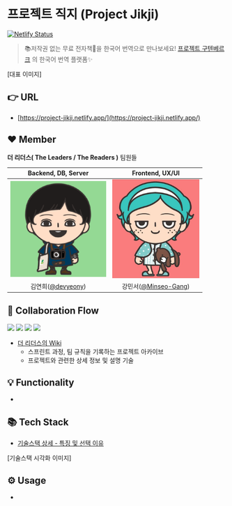 # 프로젝트 직지 (Project Jikji) 
[![Netlify Status](https://api.netlify.com/api/v1/badges/c4f8fb60-f6c2-4120-8cfc-21653f5b51e1/deploy-status)](https://app.netlify.com/sites/project-jikji/deploys)
> 📚저작권 없는 무료 전자책📖을 한국어 번역으로 만나보세요! [프로젝트 구텐베르크](https://www.gutenberg.org/) 의 한국어 번역 플랫폼✨

[대표 이미지]

## 👉 URL

- [https://project-jikji.netlify.app/](https://project-jikji.netlify.app/)

## ❤️ Member
**더 리더스( The Leaders / The Readers )** 팀원들

|Backend, DB, Server|Frontend, UX/UI|
|:---:|:---:|
|<img src="https://raw.githubusercontent.com/devyeony/project-jikji/main/.github/IMAGE/wiki/main/devyeony_img.png" width="220px">|<img src="https://raw.githubusercontent.com/devyeony/project-jikji/main/.github/IMAGE/wiki/main/Minseo_img.jpg" width="200px">|
|김연희([@devyeony](https://github.com/devyeony))|강민서([@Minseo-Gang](https://github.com/Minseo-Gang))|

## 🤝 Collaboration Flow
<a href="https://github.com/devyeony/project-jikji/issues?q=is%3Aissue+is%3Aopen"><img src="https://img.shields.io/github/issues-raw/devyeony/project-jikji?color=gree"></a>
<a href="https://github.com/devyeony/project-jikji/issues?q=is%3Aissue+is%3Aclosed"><img src="https://img.shields.io/github/issues-closed-raw/devyeony/project-jikji?color=red"></a>
<a href="https://github.com/devyeony/project-jikji/pulls?q=is%3Apr+is%3Aopen"><img src="https://img.shields.io/github/issues-pr-raw/devyeony/project-jikji?color=gree"></a>
<a href="https://github.com/devyeony/project-jikji/pulls?q=is%3Apr+is%3Aclosed"><img src="https://img.shields.io/github/issues-pr-closed-raw/devyeony/project-jikji?color=red"></a>
- [더 리더스의 Wiki](https://github.com/devyeony/project-jikji/wiki) 
    - 스프린트 과정, 팀 규칙을 기록하는 프로젝트 아카이브
    - 프로젝트와 관련한 상세 정보 및 설명 기술

## 💡 Functionality

- 

## 📚 Tech Stack

- [기술스택 상세 - 특징 및 선택 이유](https://github.com/devyeony/project-jikji/wiki/Tech-Stack)  

[기술스택 시각화 이미지]

## ⚙️ Usage

-
